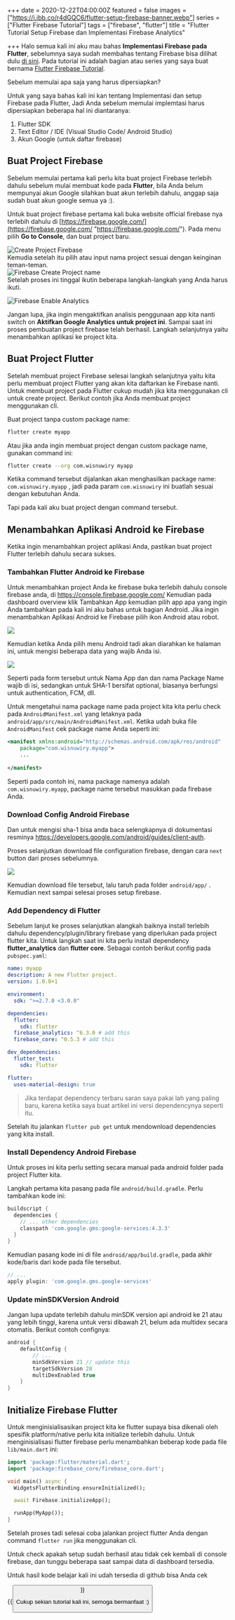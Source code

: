 +++
date = 2020-12-22T04:00:00Z
featured = false
images = ["https://i.ibb.co/r4dGQC6/flutter-setup-firebase-banner.webp"]
series = ["Flutter Firebase Tutorial"]
tags = ["firebase", "flutter"]
title = "Flutter Tutorial Setup Firebase dan Implementasi Firebase Analytics"

+++
Halo semua kali ini aku mau bahas **Implementasi Firebase pada Flutter**, sebelumnya saya sudah membahas tentang Firebase bisa dilihat dulu [di sini](https://wisnuwiry.space/post/pengenalan-kelebihan-dan-kekurangan-firebase/ "Pengenalan, Kelebihan, Kekurangan dan Fitur-Fitur Tentang Firebase"). Pada tutorial ini adalah bagian atau series yang saya buat bernama [Flutter Firebase Tutorial](https://wisnuwiry.space/series/flutter-firebase-tutorial).

Sebelum memulai apa saja yang harus dipersiapkan?

Untuk yang saya bahas kali ini kan tentang Implementasi dan setup Firebase pada Flutter, Jadi Anda sebelum memulai implemtasi harus dipersiapkan beberapa hal ini diantaranya:

1. Flutter SDK
2. Text Editor / IDE (Visual Studio Code/ Android Studio)
3. Akun Google (untuk daftar firebase)

## Buat Project Firebase

Sebelum memulai pertama kali perlu kita buat project Firebase terlebih dahulu sebelum mulai membuat kode pada **Flutter**, bila Anda belum mempunyai akun Google silahkan buat akun terlebih dahulu, anggap saja sudah buat akun google semua ya :).

Untuk buat project firebase pertama kali buka website official firebase nya terlebih dahulu di [https://firebase.google.com/](https://firebase.google.com/ "https://firebase.google.com/"). Pada menu pilih **Go to Console**, dan buat project baru.

![Create Project Firebase](https://i.ibb.co/jMh4f7M/create-project-firebase.webp "Create Project Firebase")  
Kemudia setelah itu pilih atau input nama project sesuai dengan keinginan teman-teman.  
![Firebase Create Project name](https://i.ibb.co/7rRFYbH/create-project-name-firebase.webp)  
Setelah proses ini tinggal ikutin beberapa langkah-langkah yang Anda harus ikuti.

![Firebase Enable Analytics](https://i.ibb.co/n6t3sK8/firebase-enable-analytics.webp)

Jangan lupa, jika ingin mengaktifkan analisis penggunaan app kita nanti switch on **Aktifkan Google Analytics untuk project ini**. Sampai saat ini proses pembuatan project firebase telah berhasil. Langkah selanjutnya yaitu menambahkan aplikasi ke project kita.

## Buat Project Flutter

Setelah membuat project Firebase selesai langkah selanjutnya yaitu kita perlu membuat project Flutter yang akan kita daftarkan ke Firebase nanti. Untuk membuat project pada Flutter cukup mudah jika kita menggunakan cli untuk create project. Berikut contoh jika Anda membuat project menggunakan cli.

Buat project tanpa custom package name:

```bash
flutter create myapp
```

Atau jika anda ingin membuat project dengan custom package name, gunakan command ini:

```bash
flutter create --org com.wisnuwiry myapp
```

Ketika command tersebut dijalankan akan menghasilkan package name: `com.wisnuwiry.myapp` , jadi pada param `com.wisnuwiry` ini buatlah sesuai dengan kebutuhan Anda.

Tapi pada kali aku buat project dengan command tersebut.

## Menambahkan Aplikasi Android ke Firebase

Ketika ingin menambahkan project aplikasi Anda, pastikan buat project Flutter terlebih dahulu secara sukses.

### Tambahkan Flutter Android ke Firebase

Untuk menambahkan project Anda ke firebase buka terlebih dahulu console firebase anda, di https://console.firebase.google.com/ Kemudian pada dashboard overview klik Tambahkan App kemudian pilih app apa yang ingin Anda tambahkan pada kali ini aku bahas untuk bagian Android. Jika ingin menambahkan Aplikasi Android ke Firebase pilih ikon Android atau robot.

![](https://i.ibb.co/FDHj1rG/add-app-android-firebase.webp)

Kemudian ketika Anda pilih menu Android tadi akan diarahkan ke halaman ini, untuk mengisi beberapa data yang wajib Anda isi.

![](https://i.ibb.co/CzvLFq6/form-create-project-firebase.webp)

Seperti pada form tersebut untuk Nama App dan dan nama Package Name wajib di isi, sedangkan untuk SHA-1 bersifat optional, biasanya berfungsi untuk authentication, FCM, dll.

Untuk mengetahui nama package name pada project kita kita perlu check pada `AndroidManifest.xml` yang letaknya pada `android/app/src/main/AndroidManifest.xml`. Ketika udah buka file `AndroidManifest` cek package name Anda seperti ini:

```xml
<manifest xmlns:android="http://schemas.android.com/apk/res/android"
    package="com.wisnuwiry.myapp">
    ...
   
</manifest>
```

Seperti pada contoh ini, nama package namenya adalah `com.wisnuwiry.myapp`, package name tersebut masukkan pada firebase Anda.

### Download Config Android Firebase

Dan untuk mengisi sha-1 bisa anda baca selengkapnya di dokumentasi resminya https://developers.google.com/android/guides/client-auth.

Proses selanjutkan download file configuration firebase, dengan cara `next` button dari proses sebelumnya.

![](https://i.ibb.co/8sCCJKd/flutter-download-config-firebase.webp)

Kemudian download file tersebut, lalu taruh pada folder `android/app/` . Kemudian next sampai selesai proses setup firebase.

### Add Dependency di Flutter

Sebelum lanjut ke proses selanjutkan alangkah baiknya install terlebih dahulu dependency/plugin/library firebase yang diperlukan pada project flutter kita. Untuk langkah saat ini kita perlu install dependency **flutter_analytics** dan **flutter core**. Sebagai contoh berikut config pada `pubspec.yaml`:

```yaml {hl_lines=[11,12]}
name: myapp
description: A new Flutter project.
version: 1.0.0+1

environment:
  sdk: ">=2.7.0 <3.0.0"

dependencies:
  flutter:
    sdk: flutter
  firebase_analytics: ^6.3.0 # add this
  firebase_core: ^0.5.3 # add this

dev_dependencies:
  flutter_test:
    sdk: flutter

flutter:
  uses-material-design: true
```

> Jika terdapat dependency terbaru saran saya pakai lah yang paling baru, karena ketika saya buat artikel ini versi dependencynya seperti itu.

Setelah itu jalankan `flutter pub get` untuk mendownload dependencies yang kita install.

### Install Dependency Android Firebase

Untuk proses ini kita perlu setting secara manual pada android folder pada project Flutter kita.

Langkah pertama kita pasang pada file `android/build.gradle`. Perlu tambahkan kode ini:

```gradle {hl_lines=[4]}
buildscript {
  dependencies {
    // ... other dependencies
    classpath 'com.google.gms:google-services:4.3.3'
  }
}
```

Kemudian pasang kode ini di file `android/app/build.gradle`, pada akhir kode/baris dari kode pada file tersebut.

```gradle {hl_lines=[2]}
// ...
apply plugin: 'com.google.gms.google-services'
```

### Update minSDKVersion Android

Jangan lupa update terlebih dahulu minSDK version api android ke 21 atau yang lebih tinggi, karena untuk versi dibawah 21, belum ada multidex secara otomatis. Berikut contoh confignya:

```gradle {hl_lines=[4]}
android {
    defaultConfig {
        // ...
        minSdkVersion 21 // update this
        targetSdkVersion 28
        multiDexEnabled true
    }
}
```

## Initialize Firebase Flutter

Untuk menginisialisasikan project kita ke flutter supaya bisa dikenali oleh spesifik platform/native perlu kita initialize terlebih dahulu. Untuk menginisialisasi flutter firebase perlu menambahkan beberap kode pada file `lib/main.dart` ini:

```dart {hl_lines=[2, 4, 5, 7]}
import 'package:flutter/material.dart';
import 'package:firebase_core/firebase_core.dart';

void main() async {
  WidgetsFlutterBinding.ensureInitialized();

  await Firebase.initializeApp();

  runApp(MyApp());
}
```

Setelah proses tadi selesai coba jalankan project flutter Anda dengan command `flutter run` jika menggunakan cli.

Untuk check apakah setup sudah berhasil atau tidak cek kembali di console firebase, dan tunggu beberapa saat sampai data di dashboard tersedia.

Untuk hasil kode belajar kali ini udah tersedia di github bisa Anda cek

{{<button url="//github.com/wisnuwiry/myfirebase-app/tree/setup-firebase"  text="Github">}}

Cukup sekian tutorial kali ini, semoga bermanfaat :)